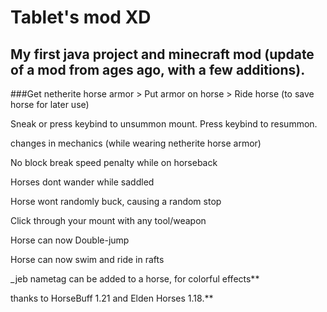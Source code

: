 # Tablet's mod XD

## My first java project and minecraft mod (update of a mod from ages ago, with a few additions). 

###Get netherite horse armor > Put armor on horse > Ride horse (to save horse for later use)

Sneak or press keybind to unsummon mount.
Press keybind to resummon.


changes in mechanics (while wearing netherite horse armor)

No block break speed penalty while on horseback

Horses dont wander while saddled

Horse wont randomly buck, causing a random stop

Click through your mount with any tool/weapon

Horse can now Double-jump

Horse can now swim and ride in rafts

_jeb nametag can be added to a horse, for colorful effects**









thanks to HorseBuff 1.21 and Elden Horses 1.18.**
